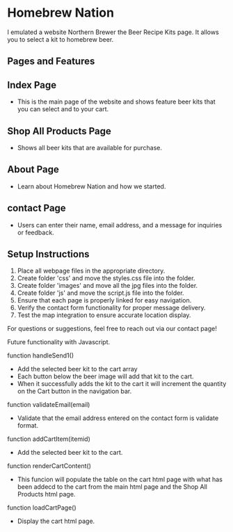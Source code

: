 
# Homebrew Nation

I emulated a website Northern Brewer the Beer Recipe Kits page.  It allows you to select a kit to homebrew beer.

## Pages and Features

## Index Page
- This is the main page of the website and shows feature beer kits that you can select and to your cart.

## Shop All Products Page
- Shows all beer kits that are available for purchase.

## About Page
- Learn about Homebrew Nation and how we started.

## contact Page
- Users can enter their name, email address, and a message for inquiries or feedback.


## Setup Instructions
1. Place all webpage files in the appropriate directory.
2. Create folder 'css' and move the styles.css file into the folder.
3. Create folder 'images' and move all the jpg files into the folder.
4. Create folder 'js' and move the script.js file into the folder.
5. Ensure that each page is properly linked for easy navigation.
6. Verify the contact form functionality for proper message delivery.
7. Test the map integration to ensure accurate location display.

For questions or suggestions, feel free to reach out via our contact page!

Future functionality with Javascript.

function handleSend1()
- Add the selected beer kit to the cart array
- Each button below the beer image will add that kit to the cart.  
- When it successfully adds the kit to the cart it will increment the quantity on the Cart button in the navigation bar.


function validateEmail(email)
- Validate that the email address entered on the contact form is validate format.

function addCartItem(itemid)
- Add the selected beer kit to the cart.

function renderCartContent()
- This funcion will populate the table on the cart html page with what has been addecd to the cart from the main html page and the Shop All Products html page.

function loadCartPage()
- Display the cart html page.